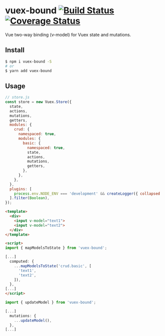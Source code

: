 # vuex-bound [![Build Status](https://travis-ci.org/Vanilla-IceCream/vuex-bound.svg?branch=master)](https://travis-ci.org/Vanilla-IceCream/vuex-bound) [![Coverage Status](https://coveralls.io/repos/github/Vanilla-IceCream/vuex-bound/badge.svg?branch=master)](https://coveralls.io/github/Vanilla-IceCream/vuex-bound?branch=master)

Vue two-way binding (v-model) for Vuex state and mutations.

## Install

```bash
$ npm i vuex-bound -S
# or
$ yarn add vuex-bound
```

## Usage

```js
// store.js
const store = new Vuex.Store({
  state,
  actions,
  mutations,
  getters,
  modules: {
    crud: {
      namespaced: true,
      modules: {
        basic: {
          namespaced: true,
          state,
          actions,
          mutations,
          getters,
        },
      },
    },
  },
  plugins: [
    process.env.NODE_ENV === 'development' && createLogger({ collapsed: false }),
  ].filter(Boolean),
});
```

```html
<template>
  <div>
    <input v-model="text1">
    <input v-model="text2">
  </div>
</template>

<script>
import { mapModelsToState } from 'vuex-bound';

[...]
  computed: {
    ...mapModelsToState('crud.basic', [
      'text1',
      'text2',
    ]),
  },
[...]
</script>
```

```js
import { updateModel } from 'vuex-bound';

[...]
  mutations: {
    ...updateModel(),
  },
[...]
```
